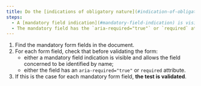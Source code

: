```yaml
---
title: Do the [indications of obligatory nature](#indication-of-obligatory-field) of the entry of the fields satisfy one of these conditions (except in special cases)?
steps:
  - A [mandatory field indication](#mandatory-field-indication) is visible and allows you to identify the field concerned by name before validating the form.
  - The mandatory field has the `aria-required="true"` or `required` attribute prior to form validation.
---
```


1. Find the mandatory form fields in the document.
2. For each form field, check that before validating the form:
   - either a mandatory field indication is visible and allows the field concerned to be identified by name;
   - either the field has an `aria-required="true"` or `required` attribute.
3. If this is the case for each mandatory form field, **the test is validated**.
